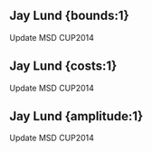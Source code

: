 ## Jay Lund {bounds:1} 
Update MSD CUP2014

## Jay Lund {costs:1} 
Update MSD CUP2014

## Jay Lund {amplitude:1} 
Update MSD CUP2014

